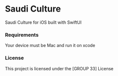 # Saudi Culture
Saudi Culture for iOS built with SwiftUI


### Requirements
Your device must be Mac and run it on xcode

### License

This project is licensed under the [GROUP 33] License 
